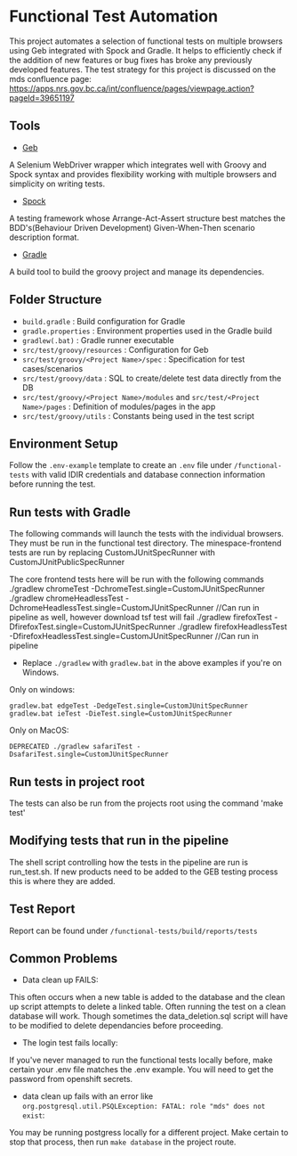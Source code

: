 # Functional Test Automation

This project automates a selection of functional tests on multiple browsers using Geb integrated with Spock and Gradle. It helps to efficiently check if the addition of new features or bug fixes has broke any previously developed features. The test strategy for this project is discussed on the mds confluence page:
https://apps.nrs.gov.bc.ca/int/confluence/pages/viewpage.action?pageId=39651197

## Tools

- [Geb](http://www.gebish.org/manual/current/)

A Selenium WebDriver wrapper which integrates well with Groovy and Spock syntax and provides flexibility working with multiple browsers and simplicity on writing tests.

- [Spock](http://spockframework.org/)

A testing framework whose Arrange-Act-Assert structure best matches the BDD's(Behaviour Driven Development) Given-When-Then scenario description format.

- [Gradle](https://gradle.org/)

A build tool to build the groovy project and manage its dependencies.

## Folder Structure

- `build.gradle` : Build configuration for Gradle
- `gradle.properties` : Environment properties used in the Gradle build
- `gradlew(.bat)` : Gradle runner executable
- `src/test/groovy/resources` : Configuration for Geb
- `src/test/groovy/<Project Name>/spec` : Specification for test cases/scenarios
- `src/test/groovy/data` : SQL to create/delete test data directly from the DB
- `src/test/groovy/<Project Name>/modules` and `src/test/<Project Name>/pages` : Definition of modules/pages in the app
- `src/test/groovy/utils` : Constants being used in the test script

## Environment Setup

Follow the `.env-example` template to create an `.env` file under `/functional-tests` with valid IDIR credentials and database connection information before running the test.

## Run tests with Gradle

The following commands will launch the tests with the individual browsers.
They must be run in the functional test directory.
The minespace-frontend tests are run by replacing CustomJUnitSpecRunner with CustomJUnitPublicSpecRunner

The core frontend tests here will be run with the following commands
./gradlew chromeTest -DchromeTest.single=CustomJUnitSpecRunner
./gradlew chromeHeadlessTest -DchromeHeadlessTest.single=CustomJUnitSpecRunner //Can run in pipeline as well, however download tsf test will fail
./gradlew firefoxTest -DfirefoxTest.single=CustomJUnitSpecRunner
./gradlew firefoxHeadlessTest -DfirefoxHeadlessTest.single=CustomJUnitSpecRunner //Can run in pipeline

- Replace `./gradlew` with `gradlew.bat` in the above examples if you're on Windows.

Only on windows:

    gradlew.bat edgeTest -DedgeTest.single=CustomJUnitSpecRunner
    gradlew.bat ieTest -DieTest.single=CustomJUnitSpecRunner

Only on MacOS:

    DEPRECATED ./gradlew safariTest -DsafariTest.single=CustomJUnitSpecRunner

## Run tests in project root

The tests can also be run from the projects root using the command 'make test'

## Modifying tests that run in the pipeline

The shell script controlling how the tests in the pipeline are run is run_test.sh. If new products need to be added to the
GEB testing process this is where they are added.

## Test Report

Report can be found under `/functional-tests/build/reports/tests`

## Common Problems

- Data clean up FAILS:

This often occurs when a new table is added to the database and the clean up script attempts to delete a linked table. Often
running the test on a clean database will work. Though sometimes the data_deletion.sql script will have to be modified to
delete dependancies before proceeding.

- The login test fails locally:

If you've never managed to run the functional tests locally before, make certain your .env file matches the .env example.
You will need to get the password from openshift secrets.

- data clean up fails with an error like `org.postgresql.util.PSQLException: FATAL: role "mds" does not exist`:

You may be running postgress locally for a different project. Make certain to stop that process, then run `make database`
in the project route.
